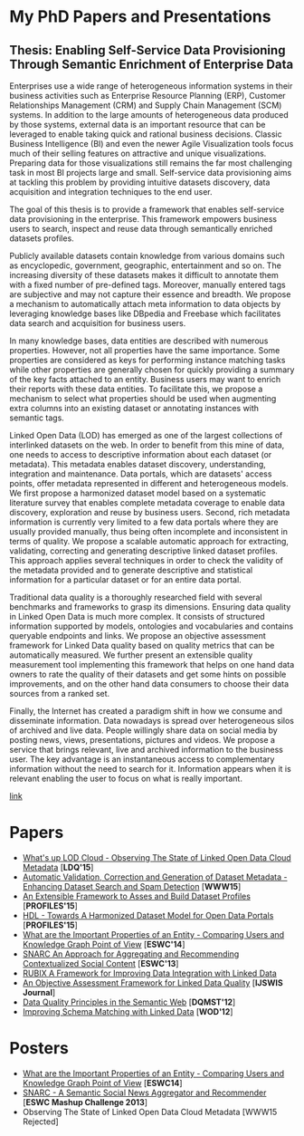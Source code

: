 My PhD Papers and Presentations
===


## Thesis: Enabling Self-Service Data Provisioning Through Semantic Enrichment of Enterprise Data 

Enterprises use a wide range of heterogeneous information systems in their business activities such as Enterprise Resource Planning (ERP), Customer Relationships Management (CRM) and Supply Chain Management (SCM) systems. In addition to the large amounts of heterogeneous data produced by those systems, external data is an important resource that can be leveraged to enable taking quick and rational business decisions.
Classic Business Intelligence (BI) and even the newer Agile Visualization tools focus much of their selling features on attractive and unique visualizations. Preparing data for those visualizations still remains the far most challenging task in most BI projects large and small. Self-service data provisioning aims at tackling this problem by providing intuitive datasets discovery, data acquisition and integration techniques to the end user.

The goal of this thesis is to provide a framework that enables self-service data provisioning in the enterprise. This framework empowers business users to search, inspect and reuse data through semantically enriched datasets profiles.

Publicly available datasets contain knowledge from various domains such as encyclopedic, government, geographic, entertainment and so on. The increasing diversity of these datasets makes it difficult to annotate them with a fixed number of pre-defined tags. Moreover, manually entered tags are subjective and may not capture their essence and breadth. We propose a mechanism to automatically attach meta information to data objects by leveraging knowledge bases like DBpedia and Freebase which facilitates data search and acquisition for business users.

In many knowledge bases, data entities are described with numerous properties. However, not all properties have the same importance. Some properties are considered as keys for performing instance matching tasks while other properties are generally chosen for quickly providing a summary of the key facts attached to an entity.
Business users may want to enrich their reports with these data entities. To facilitate this, we propose a mechanism to select what properties should be used when augmenting extra columns into an existing dataset or annotating instances with semantic tags.

Linked Open Data (LOD) has emerged as one of the largest collections of interlinked datasets on the web. In order to benefit from this mine of data, one needs to access to descriptive information about each dataset (or metadata). This metadata enables dataset discovery, understanding, integration and maintenance. Data portals, which are datasets' access points, offer metadata represented in different and heterogeneous models. We first propose a harmonized dataset model based on a systematic literature survey that enables complete metadata coverage to enable data discovery, exploration and reuse by business users. Second, rich metadata information is currently very limited to a few data portals where they are usually provided manually, thus being often incomplete and inconsistent in terms of quality. We propose a scalable automatic approach for extracting, validating, correcting and generating descriptive linked dataset profiles. This approach applies several techniques in order to check the validity of the metadata provided and to generate descriptive and statistical information for a particular dataset or for an entire data portal.

Traditional data quality is a thoroughly researched field with several benchmarks and frameworks to grasp its dimensions. Ensuring data quality in Linked Open Data is much more complex. It consists of structured information supported by models, ontologies and vocabularies and contains queryable endpoints and links. We propose an objective assessment framework for Linked Data quality based on quality metrics that can be automatically measured. We further present an extensible quality measurement tool implementing this framework that helps on one hand data owners to rate the quality of their datasets and get some hints on possible improvements, and on the other hand data consumers to choose their data sources from a ranked set.

Finally, the Internet has created a paradigm shift in how we consume and disseminate information. Data nowadays is spread over heterogeneous silos of archived and live data. People willingly share data on social media by posting news, views, presentations, pictures and videos. We propose a service that brings relevant, live and archived information to the business user. The key advantage is an instantaneous access to complementary information without the need to search for it. Information appears when it is relevant enabling the user to focus on what is really important.

[link](https://github.com/ahmadassaf/PhD/blob/master/Thesis/Thesis.pdf)

Papers
======
- [What's up LOD Cloud - Observing The State of Linked Open Data Cloud Metadata](http://ceur-ws.org/Vol-1376/LDQ2015_paper_07.pdf) [**LDQ'15**]
- [Automatic Validation, Correction and Generation of Dataset Metadata - Enhancing Dataset Search and Spam Detection](http://www.eurecom.fr/~troncy/Publications/Assaf_Troncy-www15.pdf) [**WWW15**]
- [An Extensible Framework to Asses and Build Dataset Profiles](http://ceur-ws.org/Vol-1362/PROFILES2015_paper1.pdf) [**PROFILES'15**]
- [HDL - Towards A Harmonized Dataset Model for Open Data Portals](http://www.eurecom.fr/en/publication/4543/download/mm-publi-4543.pdf) [**PROFILES'15**]
- [What are the Important Properties of an Entity - Comparing Users and Knowledge Graph Point of View](http://2014.eswc-conferences.org/sites/default/files/eswc2014pd_submission_98.pdf) [**ESWC'14**]
- [SNARC An Approach for Aggregating and Recommending Contextualized Social Content](http://link.springer.com/chapter/10.1007%2F978-3-642-41242-4_58) [**ESWC'13**]
- [RUBIX A Framework for Improving Data Integration with Linked Data](http://dl.acm.org/citation.cfm?id=2422607)
- [An Objective Assessment Framework for Linked Data Quality](http://www.eurecom.fr/en/publication/4844/detail/towards-an-objective-assessment-framework-for-linked-data-quality-enriching-dataset-profiles-with-quality-indicators) [**IJSWIS Journal**]
- [Data Quality Principles in the Semantic Web](http://arxiv.org/ftp/arxiv/papers/1305/1305.4054.pdf) [**DQMST'12**]
- [Improving Schema Matching with Linked Data](http://arxiv.org/ftp/arxiv/papers/1205/1205.2691.pdf) [**WOD'12**]

Posters
=======
- [What are the Important Properties of an Entity - Comparing Users and Knowledge Graph Point of View](http://2014.eswc-conferences.org/sites/default/files/eswc2014pd_submission_98.pdf) [**ESWC14**]
- [SNARC - A Semantic Social News Aggregator and Recommender](https://hal.archives-ouvertes.fr/hal-00873637/document) [**ESWC Mashup Challenge 2013**]
- Observing The State of Linked Open Data Cloud Metadata [WWW15 Rejected]
